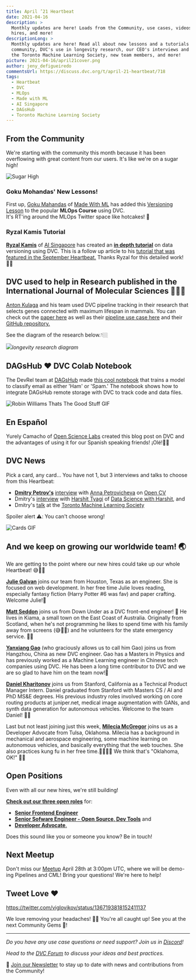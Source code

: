 ```yaml
---
title: April ’21 Heartbeat
date: 2021-04-16
description: >
  Monthly updates are here! Loads from the Community, use cases, videos, 5 new
  hires, and more!
descriptionLong: >
  Monthly updates are here! Read all about new lessons and a tutorials from our
  community, DVC's use in longevity research, our CEO's interviews and talk at
  the Toronto Machine Learning Society, new team members, and more!
picture: 2021-04-16/april21cover.png
author: jeny_defigueiredo
commentsUrl: https://discuss.dvc.org/t/april-21-heartbeat/718
tags:
  - Heartbeat
  - DVC
  - MLOps
  - Made with ML
  - AI Singapore
  - DAGsHub
  - Toronto Machine Learning Society
---
```


## From the Community

We're starting with the community this month because it has been overflowing
with great content from our users. It's like we're on a sugar high!

![Sugar High](https://media.giphy.com/media/oiGCnybFPh6Q8/giphy.gif)

### Goku Mohandas' New Lessons!

First up, [Goku Mahandas](https://twitter.com/GokuMohandas) of
[Made With ML](https://madewithml.com/) has added this
[Versioning Lesson](https://madewithml.com/courses/mlops/versioning/) to the
popular **MLOps Course** using DVC.  
It's RT'ing around the MLOps Twitter space like hotcakes! 🥞

<external-link
href="https://madewithml.com/courses/mlops/"
title="MLOps - Versioning Code, Data and Models"
description="Using DVC to version data and models for reproducibility 
in a local storage use case"
link="https://madewithml.com/"
image="../uploads/images/2021-04-16/made-with-ml-logo.png"/>

### Ryzal Kamis Tutorial

[**Ryzal Kamis**](https://www.linkedin.com/in/ryzalkamis/) of
[AI Singapore](https://twitter.com/AISingapore) has created an
[**in depth tutorial**](https://makerspace.aisingapore.org/2021/04/data-versioning-for-cd4ml-part-2/)
on data versioning using DVC. This is a follow up article to his
[tutorial that was featured in the September Heartbeat.](https://dvc.org/blog/september-20-dvc-heartbeat)
Thanks Ryzal for this detailed work! 🙏🏼

<external-link
href="https://makerspace.aisingapore.org/2021/04/data-versioning-for-cd4ml-part-2/"
title="Data Versioning for CD4ML - Part 2"
description="Complete tutorial for beginning continuous integration, automated 
testing and versioning, experiment tracking, reproducing the model training 
pipeline and creating a Flask app for predictive use of the model "
link="https://makerspace.aisingapore.org/"
image="../uploads/images/2021-04-16/ai-singapore-logo.jpeg"/>

## DVC used to help in Research published in the International Journal of Molecular Sciences 🧑🏻‍🔬

[Anton Kulaga](https://www.linkedin.com/in/antonkulaga/) and his team used DVC
pipeline tracking in their research that selects genes connected with maximum
lifespan in mammals. You can check out the
[paper here](https://www.mdpi.com/1422-0067/22/3/1073) as well as their
[pipeline use case here](https://docs.google.com/document/d/1kI1f62z0Opt8KD4Mf1yrYKftYLOZel3EjbfjDJiQQzg/edit)
and their [GitHub repository.](https://github.com/antonkulaga/yspecies)

See the diagram of the research below.👇🏼

![](../uploads/images/2021-04-16/longevity-study.png)_longevity research
diagram_

## DAGsHub ❤️ DVC Colab Notebook

The DevRel team at [DAGsHub](https://dagshub.com/) made
[this cool notebook](https://colab.research.google.com/drive/1JJIwAH0TBSY49um5s2FD0GEA6bw3SKrd#scrollTo=cjbAYZDfB3JB)
that trains a model to classify email as either 'Ham' or 'Spam.' The notebook
shows how to integrate DAGsHub remote storage with DVC to track code and data
files.

![Robin Williams Thats The Good Stuff GIF](https://media.giphy.com/media/7pLv68ItwBaHS/giphy.gif)

## En Español

Yurely Camacho of [Open Science Labs](http://opensciencelabs.org/) created this
blog post on DVC and the advantages of using it for our Spanish speaking
friends! ¡Olé!💃🏻

<external-link
href="http://opensciencelabs.org/2021/03/22/que-es-el-data-version-control-y-por-que-es-necesario-que-tu-equipo-sepa-como-utilizarlo/"
title="Qué es el Data Version Control y por qué es necesario que tu equipo sepa cómo utilizarlo"
description="Advantages to using DVC for data version control and team collaboration"
link="http://opensciencelabs.org/"
image="../uploads/images/2021-04-16/open-science-labs-logo.png"/>

## DVC News

Pick a card, any card... You have not 1, but 3 interviews and talks to choose
from this Heartbeat:

- [**Dmitry Petrov's**](https://twitter.com/FullStackML)
  [interview](https://opencv.org/opencv-ai-for-entrepreneurs-unveils-new-podcast-episode/)
  with
  [Anna Petrovicheva](https://www.linkedin.com/in/anna-petrovicheva-44b24673/)
  on [Open CV](https://twitter.com/opencvlibrary)
- Dmitry's [interview](https://www.youtube.com/watch?v=g3i-9Gk8BiA) with
  [Harshit Tyagi](https://twitter.com/dswharshit) of
  [Data Science with Harshit](https://www.youtube.com/channel/UCH-xwLTKQaABNs2QmGxK2bQ),
  and
- Dmitry's [talk](https://www.youtube.com/watch?v=J8mCr3wVgdA) at the
  [Toronto Machine Learning Society](https://twitter.com/TMLS_TO)

Spoiler alert ⚠️: You can't choose wrong!

![Cards GIF](https://media.giphy.com/media/GXrcAztzRX9kI/giphy.gif)

## And we keep on growing our worldwide team! 🌏

We are getting to the point where our new hires could take up our whole
Heartbeat! 😅🚀💗

[**Julie Galvan**](https://www.linkedin.com/in/julianna-galvan/) joins our team
from Houston, Texas as an engineer. She is focused on web development. In her
free time Julie loves reading, especially fantasy fiction (Harry Potter #6 was
fav) and paper crafting. Welcome Julie!🎉

[**Matt Seddon**](https://www.linkedin.com/in/matt-seddon/) joins us from Down
Under as a DVC front-end engineer! 🦘 He lives in Kiama, a small town on the
East Coast of Australia. Originally from Scotland, when he's not programming he
likes to spend time with his family away from screens (😅🙌🏼) and he volunteers
for the state emergency service. 🤲🏼

[**Yanxiang Gao**](https://www.linkedin.com/in/gaoyanxiang/) (who graciously
allows us to call him Gao) joins us from Hangzhou, China as new DVC engineer.
Gao has a Masters in Physics and has previously worked as a Machine Learning
engineer in Chinese tech companies using DVC. He has been a long time
contributor to DVC and we are so glad to have him on the team now!🎉

[**Daniel Kharitonov**](https://www.linkedin.com/in/danielkharitonov/) joins us
from Stanford, California as a Technical Product Manager Intern. Daniel
graduated from Stanford with Masters CS / AI and PhD MS&E degrees. His previous
industry roles involved working on core routing products at juniper.net, medical
image augmentation with GANs, and synth data generation for autonomous vehicles.
Welcome to the team Daniel! 🙌🏼

Last but not least joining just this week,
[**Milecia McGregor**](https://www.linkedin.com/in/milecia/) joins us as a
Developer Advocate from Tulsa, Oklahoma. Milecia has a background in mechanical
and aerospace engineering, some machine learning on autonomous vehicles, and
basically everything that the web touches. She also practices kung fu in her
free time.🥋🙇🏻‍♀️ We think that's "Oklahoma, OK!" 👌🏼

## Open Positions

Even with all our new hires, we're still building!

[**Check out our three open roles**](https://weworkremotely.com/company/iterative)
for:

- [**Senior Frontend Engineer**](https://weworkremotely.com/remote-jobs/iterative-senior-frontend-engineer)
- [**Senior Sofware Engineer - Open Source, Dev Tools**](https://weworkremotely.com/remote-jobs/iterative-senior-software-engineer-open-source-dev-tools-3)
  and
- [**Developer Advocate**.](https://weworkremotely.com/remote-jobs/iterative-developer-advocate)

Does this sound like you or someone you know? Be in touch!

## Next Meetup

Don't miss our
[Meetup](https://www.meetup.com/DVC-Community-Virtual-Meetups/events/277245660)
April 28th at 3:00pm UTC, where we will be demo-ing Pipelines and CML! Bring
your questions! We're here to help!

## Tweet Love ❤️

https://twitter.com/viglovikov/status/1367193818152411137

We love removing your headaches! 🙌🏼 You're all caught up! See you at the next
Community Gems 💎!

---

_Do you have any use case questions or need support? Join us in
[Discord](https://discord.com/invite/dvwXA2N)!_

_Head to the [DVC Forum](https://discuss.dvc.org/) to discuss your ideas and
best practices._

📰 [Join our Newsletter](https://share.hsforms.com/1KRL5_dTbQMKfV7nDD6V-8g4sbyq)
to stay up to date with news and contributions from the Community!
